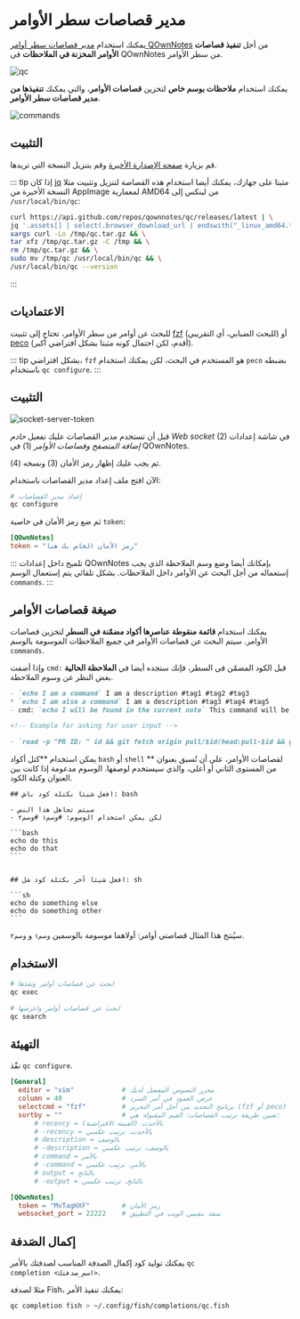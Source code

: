 # مدير قصاصات سطر الأوامر

يمكنك استخدام [مدير قصاصات سطر أوامر QOwnNotes](https://github.com/qownnotes/qc) من أجل **تنفيذ قصاصات الأوامر المخزنة في الملاحظات** في QOwnNotes من سطر الأوامر.

![qc](/img/qc.png)

يمكنك استخدام **ملاحظات بوسم خاص** لتخزين **قصاصات الأوامر**، والتي يمكنك **تنفيذها من مدير قصاصات سطر الأوامر**.

![commands](/img/commands.png)

## التثبيت

قم بزيارة [صفحة الإصدارة الأخيرة](https://github.com/qownnotes/qc/releases/latest) وقم بتنزيل النسخة التي تريدها.

::: tip
إذا كان [jq](https://stedolan.github.io/jq) مثبتا على جهازك، يمكنك أيضا استخدام هذه القصاصة لتنزيل وتثبيت مثلا النسخة الأخيرة من AppImage لمعمارية AMD64 من لينكس إلى ‪`/usr/local/bin/qc`‬:

```bash
curl https://api.github.com/repos/qownnotes/qc/releases/latest | \
jq '.assets[] | select(.browser_download_url | endswith("_linux_amd64.tar.gz")) | .browser_download_url' | \
xargs curl -Lo /tmp/qc.tar.gz && \
tar xfz /tmp/qc.tar.gz -C /tmp && \
rm /tmp/qc.tar.gz && \
sudo mv /tmp/qc /usr/local/bin/qc && \
/usr/local/bin/qc --version
```
:::

## الاعتماديات

للبحث عن أوامر من سطر الأوامر، تحتاج إلى تثبيت [fzf](https://github.com/junegunn/fzf) (للبحث الضبابي، أي التقريبي) أو [peco](https://github.com/peco/peco) (أقدم، لكن احتمال كونه مثبتا بشكل افتراضي أكبر).

::: tip
بشكل افتراضي، `fzf` هو المستخدم في البحث، لكن يمكنك استخدام `peco` بضبطه باستخدام `qc configure`.
:::

## التثبيت

![socket-server-token](/img/socket-server-token.png)

قبل أن تستخدم مدير القصاصات عليك تفعيل *خادم Web socket* (2) في شاشة إعدادات *إضافة المتصفح وقصاصات الأوامر* (1) في QOwnNotes.

ثم يجب عليك إظهار رمز الأمان (3) ونسخه (4).

الآن افتح ملف إعداد مدير القصاصات باستخدام:

```bash
# إعداد مدير القصاصات
qc configure
```

ثم ضع رمز الأمان في خاصية `token`:

```toml
[QOwnNotes]
token = "رمز الأمان الخاص بك هنا"
```

::: تلميح داخل إعدادات QOwnNotes بإمكانك أيضا وضع وسم الملاحظة الذي يجب إستعماله من أجل البحث عن الأوامر داخل الملاحظات. بشكل تلقائي يتم إستعمال الوسم `commands`.
:::

## صيغة قصاصات الأوامر

يمكنك استخدام **قائمة منقوطة عناصرها أكواد مضمّنة في السطر** لتخزين قصاصات الأوامر. سيتم البحث عن قصاصات الأوامر في جميع الملاحظات الموسومة بالوسم `commands`.

وإذا أضفت `cmd:` قبل الكود المضمّن في السطر، فإنك ستجده أيضا في **الملاحظة الحالية** بغض النظر عن وسوم الملاحظة.

```markdown
- `echo I am a command` I am a description #tag1 #tag2 #tag3
* `echo I am also a command` I am a description #tag3 #tag4 #tag5
- cmd: `echo I will be found in the current note` This command will be found in the current note regardless of note tags

<!-- Example for asking for user input -->

- `read -p "PR ID: " id && git fetch origin pull/$id/head:pull-$id && git checkout pull-$id` Ask for pull request ID and checkout pull request
```

يمكن استخدام **كتل أكواد `bash` أو `shell` ** لقصاصات الأوامر، على أن تُسبق بعنوان من المستوى الثاني أو أعلى، والذي سيستخدم لوصفها. الوسوم مدعومة إذا كانت بين العنوان وكتلة الكود.

    ## افعل شيئا بكتلة كود باش: bash

    - سيتم تجاهل هذا النص
    - لكن يمكن استخدام الوسوم: #وسم١ #وسم٢

    ```bash
    echo do this
    echo do that
    ```


    ## افعل شيئا آخر بكتلة كود شل: sh

    ```sh
    echo do something else
    echo do something other
    ```

سيُنتج هذا المثال قصاصتي أوامر: أولاهما موسومة بالوسمين `وسم١` و&nbsp;`وسم٢`.

## الاستخدام

```bash
# ابحث عن قصاصات أوامر ونفذها
qc exec
```

```bash
# ابحث عن قصاصات أوامر واعرضها
qc search
```

## التهيئة

نفّذ `qc configure`.

```toml
[General]
  editor = "vim"            # محرر النصوص المفضل لديك
  column = 40               # عرض العمود في أمر السرد
  selectcmd = "fzf"         # برنامج التحديد من أجل أمر التحرير (fzf أو peco)
  sortby = ""               # تعيين طريقة ترتيب القصاصات؛ القيم المقبولة هي:
      # recency = بالأحدث (القيمة الافتراضية)
      # -recency = بالأحدث، ترتيب عكسي
      # description = بالوصف
      # -description = بالوصف، ترتيب عكسي
      # command = بالأمر
      # -command = بالأمر، ترتيب عكسي
      # output = بالناتج
      # -output = بالناتج، ترتيب عكسي

[QOwnNotes]
  token = "MvTagHXF"        # رمز الأمان
  websocket_port = 22222    # منفذ مقبس الويب في التطبيق
```

## إكمال الصَدفة

يمكنك توليد كود إكمال الصدفة المناسب لصدفتك بالأمر <code dir="ltr">qc completion &lt;اسم_صدفتك&gt;</code>.

مثلا لصدفة Fish، يمكنك تنفيذ الأمر:

```bash
qc completion fish > ~/.config/fish/completions/qc.fish
```
